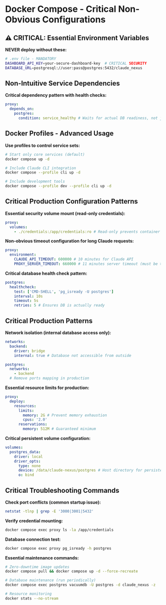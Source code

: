 # Docker Compose - Critical Non-Obvious Configurations

## ⚠️ CRITICAL: Essential Environment Variables

**NEVER deploy without these:**

```bash
# .env file - MANDATORY
DASHBOARD_API_KEY=your-secure-dashboard-key  # CRITICAL SECURITY
DATABASE_URL=postgresql://user:pass@postgres:5432/claude_nexus
```

## Non-Intuitive Service Dependencies

**Critical dependency pattern with health checks:**

```yaml
proxy:
  depends_on:
    postgres:
      condition: service_healthy # Waits for actual DB readiness, not just container start
```

## Docker Profiles - Advanced Usage

**Use profiles to control service sets:**

```bash
# Start only core services (default)
docker compose up -d

# Include Claude CLI integration
docker compose --profile cli up -d

# Include development tools
docker compose --profile dev --profile cli up -d
```

## Critical Production Configuration Patterns

**Essential security volume mount (read-only credentials):**

```yaml
proxy:
  volumes:
    - ./credentials:/app/credentials:ro # Read-only prevents container modification
```

**Non-obvious timeout configuration for long Claude requests:**

```yaml
proxy:
  environment:
    CLAUDE_API_TIMEOUT: 600000 # 10 minutes for Claude API
    PROXY_SERVER_TIMEOUT: 660000 # 11 minutes server timeout (must be > Claude timeout)
```

**Critical database health check pattern:**

```yaml
postgres:
  healthcheck:
    test: ['CMD-SHELL', 'pg_isready -U postgres']
    interval: 10s
    timeout: 5s
    retries: 5 # Ensures DB is actually ready
```

## Critical Production Patterns

**Network isolation (internal database access only):**

```yaml
networks:
  backend:
    driver: bridge
    internal: true # Database not accessible from outside

postgres:
  networks:
    - backend
  # Remove ports mapping in production
```

**Essential resource limits for production:**

```yaml
proxy:
  deploy:
    resources:
      limits:
        memory: 2G # Prevent memory exhaustion
        cpus: '2.0'
      reservations:
        memory: 512M # Guaranteed minimum
```

**Critical persistent volume configuration:**

```yaml
volumes:
  postgres_data:
    driver: local
    driver_opts:
      type: none
      device: /data/claude-nexus/postgres # Host directory for persistence
      o: bind
```

## Critical Troubleshooting Commands

**Check port conflicts (common startup issue):**

```bash
netstat -tlnp | grep -E '3000|3001|5432'
```

**Verify credential mounting:**

```bash
docker compose exec proxy ls -la /app/credentials
```

**Database connection test:**

```bash
docker compose exec proxy pg_isready -h postgres
```

**Essential maintenance commands:**

```bash
# Zero-downtime image updates
docker compose pull && docker compose up -d --force-recreate

# Database maintenance (run periodically)
docker compose exec postgres vacuumdb -U postgres -d claude_nexus -z

# Resource monitoring
docker stats --no-stream
```
